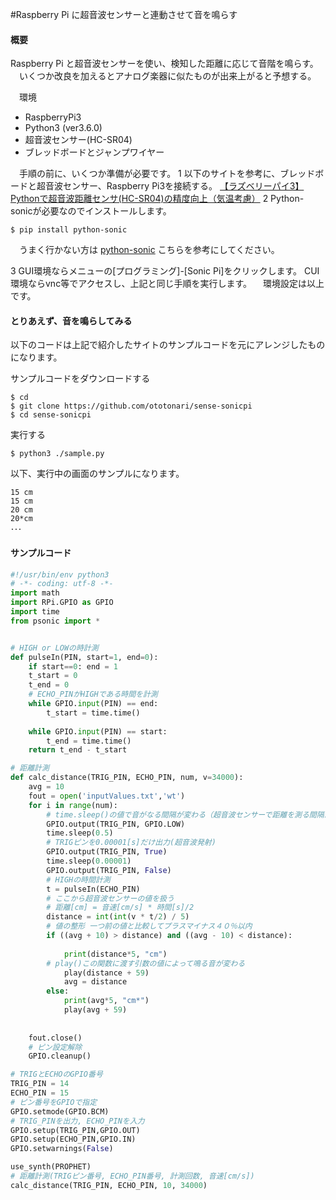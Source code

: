 #Raspberry Pi に超音波センサーと連動させて音を鳴らす

####  概要
 Raspberry Pi と超音波センサーを使い、検知した距離に応じて音階を鳴らす。
　いくつか改良を加えるとアナログ楽器に似たものが出来上がると予想する。


　環境
- RaspberryPi3
- Python3 (ver3.6.0)
- 超音波センサー(HC-SR04)
- ブレッドボードとジャンプワイヤー

　手順の前に、いくつか準備が必要です。
1 以下のサイトを参考に、ブレッドボードと超音波センサー、Raspberry Pi3を接続する。
[【ラズベリーパイ3】Pythonで超音波距離センサ(HC-SR04)の精度向上（気温考慮）](https://algorithm.joho.info/programming/python/raspberry3-ultrasonic-distance-sensor-hcsr04-temp/)
2 Python-sonicが必要なのでインストールします。

```
$ pip install python-sonic
```

　うまく行かない方は [python-sonic](https://github.com/gkvoelkl/python-sonic "python-sonic") こちらを参考にしてください。

3 GUI環境ならメニューの[プログラミング]-[Sonic Pi]をクリックします。
  CUI環境ならvnc等でアクセスし、上記と同じ手順を実行します。
　環境設定は以上です。


#### とりあえず、音を鳴らしてみる

以下のコードは上記で紹介したサイトのサンプルコードを元にアレンジしたものになります。

サンプルコードをダウンロードする

```
$ cd
$ git clone https://github.com/ototonari/sense-sonicpi
$ cd sense-sonicpi
```

実行する

```
$ python3 ./sample.py
```

以下、実行中の画面のサンプルになります。

```
15 cm
15 cm
20 cm
20*cm
･･･
```

#### サンプルコード

```py3:sample.py
#!/usr/bin/env python3
# -*- coding: utf-8 -*-
import math
import RPi.GPIO as GPIO
import time
from psonic import *


# HIGH or LOWの時計測
def pulseIn(PIN, start=1, end=0):
    if start==0: end = 1
    t_start = 0
    t_end = 0
    # ECHO_PINがHIGHである時間を計測
    while GPIO.input(PIN) == end:
        t_start = time.time()
        
    while GPIO.input(PIN) == start:
        t_end = time.time()
    return t_end - t_start

# 距離計測
def calc_distance(TRIG_PIN, ECHO_PIN, num, v=34000): 
    avg = 10
    fout = open('inputValues.txt','wt')
    for i in range(num):
        # time.sleep()の値で音がなる間隔が変わる（超音波センサーで距離を測る間隔が変わる）
        GPIO.output(TRIG_PIN, GPIO.LOW)
        time.sleep(0.5)
        # TRIGピンを0.00001[s]だけ出力(超音波発射)        
        GPIO.output(TRIG_PIN, True)
        time.sleep(0.00001)
        GPIO.output(TRIG_PIN, False)
        # HIGHの時間計測
        t = pulseIn(ECHO_PIN)
        # ここから超音波センサーの値を扱う
        # 距離[cm] = 音速[cm/s] * 時間[s]/2
        distance = int(int(v * t/2) / 5)
        # 値の整形 一つ前の値と比較してプラスマイナス４０％以内
        if ((avg + 10) > distance) and ((avg - 10) < distance):
                
            print(distance*5, "cm")
        # play()この関数に渡す引数の値によって鳴る音が変わる
            play(distance + 59)
            avg = distance 
        else:
            print(avg*5, "cm*")
            play(avg + 59)
        
        
    fout.close()	
    # ピン設定解除
    GPIO.cleanup()

# TRIGとECHOのGPIO番号   
TRIG_PIN = 14
ECHO_PIN = 15
# ピン番号をGPIOで指定
GPIO.setmode(GPIO.BCM)
# TRIG_PINを出力, ECHO_PINを入力
GPIO.setup(TRIG_PIN,GPIO.OUT)
GPIO.setup(ECHO_PIN,GPIO.IN)
GPIO.setwarnings(False)

use_synth(PROPHET)
# 距離計測(TRIGピン番号, ECHO_PIN番号, 計測回数, 音速[cm/s])
calc_distance(TRIG_PIN, ECHO_PIN, 10, 34000)
```
